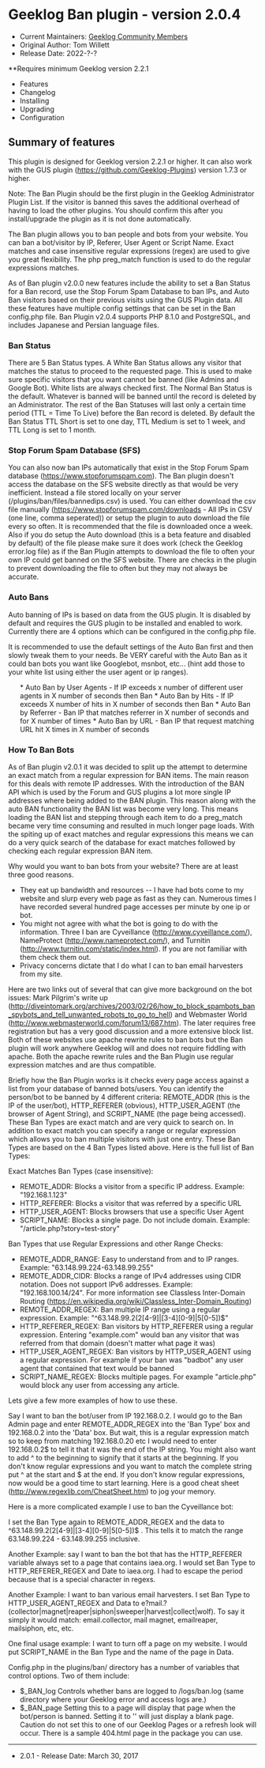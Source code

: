 # Geeklog Ban plugin - version 2.0.4

* Current Maintainers: [Geeklog Community Members](https://github.com/orgs/Geeklog-Plugins/people)
* Original Author: Tom Willett
* Release Date: 2022-?-?

**Requires minimum Geeklog version 2.2.1

* Features
* Changelog
* Installing
* Upgrading
* Configuration

## Summary of features
This plugin is designed for Geeklog version 2.2.1 or higher. It can also work with the GUS plugin (https://github.com/Geeklog-Plugins) version 1.7.3 or higher.

Note: The Ban Plugin should be the first plugin in the Geeklog Administrator Plugin List. If the visitor is banned this saves the additional overhead of having to load the other plugins. You should confirm this after you install/upgrade the plugin as it is not done automatically.

The Ban plugin allows you to ban people and bots from your website.  You can ban a bot/visitor by IP, Referer, User Agent or Script Name.  Exact matches and case insensitive regular expressions (regex) are used to give you great flexibility.  The php preg_match function is used to do the regular expressions matches.

As of Ban plugin v2.0.0 new features include the ability to set a Ban Status for a Ban record, use the Stop Forum Spam Database to ban IPs, and Auto Ban visitors based on their previous visits using the GUS Plugin data. All these features have multiple config settings that can be set in the Ban config.php file.
Ban Plugin v2.0.4 supports PHP 8.1.0 and PostgreSQL, and includes Japanese and Persian language files.

### Ban Status

There are 5 Ban Status types. A White Ban Status allows any visitor that matches the status to proceed to the requested page. This is used to make sure specific visitors that you want cannot be banned (like Admins and Google Bot). White lists are always checked first. The Normal Ban Status is the default. Whatever is banned will be banned until the record is deleted by an Administrator. The rest of the  Ban Statuses will last only a certain time period (TTL = Time To Live) before the Ban record is deleted. By default the Ban Status TTL Short is set to one day, TTL Medium is set to 1 week, and TTL Long is set to 1 month.

### Stop Forum Spam Database (SFS)
You can also now ban IPs automatically that exist in the Stop Forum Spam database (https://www.stopforumspam.com). The Ban plugin doesn't access the database on the SFS website directly as that would be very inefficient. Instead a file stored locally on your server (/plugins/ban/files/bannedips.csv) is used. You can either download the csv file manually (https://www.stopforumspam.com/downloads - All IPs in CSV (one line, comma seperated)) or setup the plugin to auto download the file every so often. It is recommended that the file is downloaded once a week. Also if you do setup the Auto download (this is a beta feature and disabled by default) of the file please make sure it does work (check the Geeklog error.log file) as if the Ban Plugin attempts to download the file to often your own IP could get banned on the SFS website. There are checks in the plugin to prevent downloading the file to often but they may not always be accurate.

### Auto Bans
Auto banning of IPs is based on data from the GUS plugin. It is disabled by default and requires the GUS plugin to be installed and enabled to work. Currently there are 4 options which can be configured in the config.php file. 

It is recommended to use the default settings of the Auto Ban first and then slowly tweak them to your needs. Be VERY careful with the Auto Ban as it could ban bots you want like Googlebot, msnbot, etc... (hint add those to your white list using either the user agent or ip ranges).

<ol>
* Auto Ban by User Agents -  If IP exceeds x number of different user agents in X number of seconds then Ban
* Auto Ban by Hits -  If IP exceeds X number of hits in X number of seconds then Ban
* Auto Ban by Referrer -  Ban IP that matches referrer in X number of seconds and for X number of times
* Auto Ban by URL - Ban IP that request matching URL hit X times in X number of seconds
</ol>

### How To Ban Bots

As of Ban plugin v2.0.1 it was decided to split up the attempt to determine an exact match from a regular expression for BAN items. The main reason for this deals with remote IP addresses. With the introduction of the BAN API which is used by the Forum and GUS plugins a lot more single IP addresses where being added to the BAN plugin. This reason along with the auto BAN functionality the BAN list was become very long. This means loading the BAN list and stepping through each item to do a preg_match became very time consuming and resulted in much longer page loads. With the spiting up of exact matches and regular expressions this means we can do a very quick search of the database for exact matches followed by checking each regular expression BAN item.

Why would you want to ban bots from your website?  There are at least three good reasons.

* They eat up bandwidth and resources -- I have had bots come to my website and slurp every web page as fast as they can.  Numerous times I have recorded several hundred page accesses per minute by one ip or bot.
* You might not agree with what the bot is going to do with the information.  Three I ban are Cyveillance (http://www.cyveillance.com/), NameProtect (http://www.nameprotect.com/), and Turnitin (http://www.turnitin.com/static/index.html).  If you are not familiar with them check them out.
* Privacy concerns dictate that I do what I can to ban email harvesters from my site.

Here are two links out of several that can give more background on the bot issues: Mark Pilgrim's write up (http://diveintomark.org/archives/2003/02/26/how_to_block_spambots_ban_spybots_and_tell_unwanted_robots_to_go_to_hell) and Webmaster World (http://www.webmasterworld.com/forum13/687.htm).  The later requires free registration but has a very good discussion and a more extensive block list.  Both of these websites use apache rewrite rules to ban bots but the Ban plugin will work anywhere Geeklog will and does not require fiddling with apache.  Both the apache rewrite rules and the Ban Plugin use regular expression matches and are thus compatible.

Briefly how the Ban Plugin works is it checks every page access against a list from your database of banned bots/users.  You can identify the person/bot to be banned by 4 different criteria: REMOTE_ADDR (this is the IP of the user/bot), HTTP_REFERER (obvious), HTTP_USER_AGENT (the browser of Agent String), and SCRIPT_NAME (the page being accessed).  These Ban Types are exact match and are very quick to search on. In addition to exact match you can specify a range or regular expression which allows you to ban multiple visitors with just one entry. These Ban Types are based on the 4 Ban Types listed above. Here is the full list of Ban Types:

Exact Matches Ban Types (case insensitive):

* REMOTE_ADDR: Blocks a visitor from a specific IP address. Example: "192.168.1.123"
* HTTP_REFERER: Blocks a visitor that was referred by a specific URL
* HTTP_USER_AGENT: Blocks browsers that use a specific User Agent
* SCRIPT_NAME: Blocks a single page. Do not include domain. Example: "/article.php?story=test-story"

Ban Types that use Regular Expressions and other Range Checks:

* REMOTE_ADDR_RANGE: Easy to understand from and to IP ranges. Example: "63.148.99.224-63.148.99.255"
* REMOTE_ADDR_CIDR: Blocks a range of IPv4 addresses using CIDR notation. Does not support IPv6 addresses. Example: "192.168.100.14/24". For more information see Classless Inter-Domain Routing (https://en.wikipedia.org/wiki/Classless_Inter-Domain_Routing)
* REMOTE_ADDR_REGEX: Ban multiple IP range using a regular expression. Example: "^63\.148\.99\.2(2[4-9]|[3-4][0-9]|5[0-5])$"
* HTTP_REFERER_REGEX:  Ban visitors by HTTP_REFERER using a regular expression. Entering "example\.com" would ban any visitor that was referred from that domain (doesn't matter what page it was) 
* HTTP_USER_AGENT_REGEX: Ban visitors by HTTP_USER_AGENT using a regular expression. For example if your ban was "badbot" any user agent that contained that text would be banned
* SCRIPT_NAME_REGEX: Blocks multiple pages. For example "article.php" would block any user from accessing any article.

Lets give a few more examples of how to use these.

Say I want to ban the bot/user from IP 192.168.0.2.  I would go to the Ban Admin page and enter REMOTE_ADDR_REGEX into the 'Ban Type' box and 192.168.0.2 into the 'Data' box.  But wait, this is a regular expression match so to keep from matching 192.168.0.20 etc I would need to enter 192.168.0.2$ to tell it that it was the end of the  IP string.  You might also want to add ^ to the beginning to signify that it starts at the beginning.  If you don't know regular expressions and you want to match the complete string put ^ at the start and $ at the end.  If you don't know regular expressions, now would be a good time to start learning. Here is a good cheat sheet (http://www.regexlib.com/CheatSheet.htm) to jog your memory.

Here is a more complicated example I use to ban the Cyveillance bot:

I set the Ban Type again to REMOTE_ADDR_REGEX and the data to ^63\.148\.99\.2(2[4-9]|[3-4][0-9]|5[0-5])$ . This tells it to match the range 63.148.99.224 - 63.148.99.255 inclusive.

Another Example: say I want to ban the bot that has the HTTP_REFERER variable always set to a page that contains iaea.org.  I would set Ban Type to HTTP_REFERER_REGEX and Date to iaea\.org.  I had to escape the period because that is a special character in regexs.

Another Example: I want to ban various email harvesters.  I set Ban Type to HTTP_USER_AGENT_REGEX and Data to e?mail.?(collector|magnet|reaper|siphon|sweeper|harvest|collect|wolf). To say it simply it would match: email.collector, mail magnet, emailreaper, mailsiphon, etc, etc.

One final usage example:  I want to turn off a page on my website.  I would put SCRIPT_NAME in the Ban Type and the name of the page in Data.

Config.php in the plugins/ban/ directory has a number of variables that control options. Two of them include:

* $_BAN_log Controls whether bans are logged to <geeklog>/logs/ban.log (same directory where your Geeklog error and access logs are.)
* $_BAN_page Setting this to a page will display that page when the bot/person is banned.  Setting it to '' will just display a blank page.  Caution do not set this to one of our Geeklog Pages or a refresh look will occur.  There is a sample 404.html page in the package you can use.


-----
* 2.0.1 - Release Date: March 30, 2017
